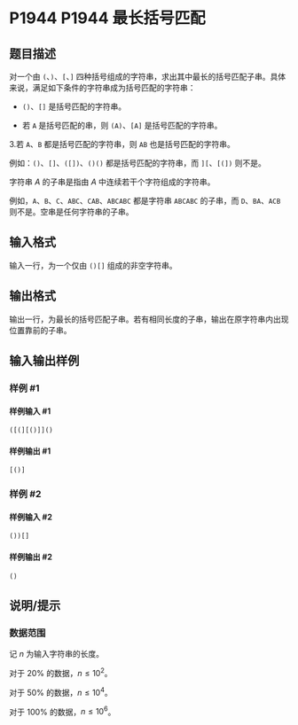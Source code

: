 # P1944 P1944 最长括号匹配

## 题目描述

对一个由 `(`、`)`、`[`、`]` 四种括号组成的字符串，求出其中最长的括号匹配子串。具体来说，满足如下条件的字符串成为括号匹配的字符串：

- `()`、`[]` 是括号匹配的字符串。

- 若 `A` 是括号匹配的串，则 `(A)`、`[A]` 是括号匹配的字符串。

3.若 `A`、`B` 都是括号匹配的字符串，则 `AB` 也是括号匹配的字符串。

例如：`()`、`[]`、`([])`、`()()` 都是括号匹配的字符串，而 `][`、`[(])` 则不是。

字符串 $A$ 的子串是指由 $A$ 中连续若干个字符组成的字符串。

例如，`A`、`B`、`C`、`ABC`、`CAB`、`ABCABC` 都是字符串 `ABCABC` 的子串，而 `D`、`BA`、`ACB` 则不是。空串是任何字符串的子串。

## 输入格式

输入一行，为一个仅由 `()[]` 组成的非空字符串。

## 输出格式

输出一行，为最长的括号匹配子串。若有相同长度的子串，输出在原字符串内出现位置靠前的子串。

## 输入输出样例

### 样例 #1

#### 样例输入 #1

```
([(][()]]()
```

#### 样例输出 #1

```
[()]
```

### 样例 #2

#### 样例输入 #2

```
())[]
```

#### 样例输出 #2

```
()
```

## 说明/提示

### 数据范围

记 $n$ 为输入字符串的长度。

对于 $20\%$ 的数据，$n \le {10}^2$。

对于 $50\%$ 的数据，$n \le {10}^4$。

对于 $100\%$ 的数据，$n \le {10}^6$。
